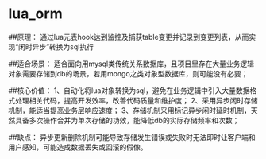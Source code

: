 # lua_orm

##原理：
通过lua元表hook达到监控及捕获table变更并记录到变更列表，从而实现“闲时异步”转换为sql执行

##适合场景：
适合面向用mysql类传统关系数据库，且项目里存在大量业务逻辑对象需要存储到db的场景，若用mongo之类对象型数据库，则可能没有必要；

##核心价值：
1、自动化将lua对象转换为sql，避免在业务逻辑中引入大量数据格式处理相关代码，提高开发效率，改善代码质量和维护度；
2、采用异步闲时存储机制，能适当提高业务层响应速度；
3、存储机制采用标记异步闲时延时机制，天然具备多次操作合并为单次存储的功效，能降低db的实际存储频率和次数；

##缺点：
异步更新删除机制可能导致存储发生错误或失败时无法即时让客户端和用户感知，可能造成数据丢失或回滚的假像。

